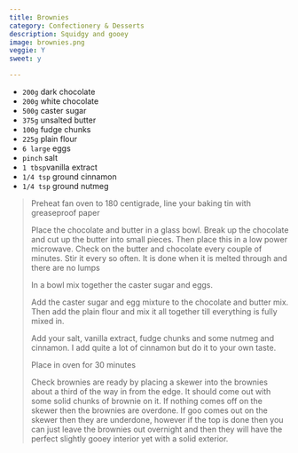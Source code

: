 ```yaml
---
title: Brownies 
category: Confectionery & Desserts
description: Squidgy and gooey
image: brownies.png
veggie: Y
sweet: y 

--- 
```

* `200g` dark chocolate
* `200g` white chocolate
* `500g` caster sugar
* `375g` unsalted butter
* `100g` fudge chunks
* `225g` plain flour
* `6 large`  eggs
* `pinch` salt
* `1 tbsp`vanilla extract
* `1/4 tsp` ground cinnamon
* `1/4 tsp` ground nutmeg
 
> Preheat fan oven to 180 centigrade, line your baking tin with greaseproof paper
>
> Place the chocolate and butter in a glass bowl. Break up the chocolate and cut up the butter into small pieces. Then place this in a low power microwave. Check on the butter and chocolate every couple of minutes. Stir it every so often. It is done when it is melted through and there are no lumps
>
> In a bowl mix together the caster sugar and eggs.
>
> Add the caster sugar and egg mixture to the chocolate and butter mix. Then add the plain flour and mix it all together till everything is fully mixed in.
>
> Add your salt, vanilla extract, fudge chunks and some nutmeg and cinnamon. I add quite a lot of cinnamon but do it to your own taste.
>
> Place in oven for 30 minutes
>
> Check brownies are ready by placing a skewer into the brownies about a third of the way in from the edge. It should come out with some solid chunks of brownie on it. If nothing comes off on the skewer then the brownies are overdone. If goo comes out on the skewer then they are underdone, however if the top is done then you can just leave the brownies out overnight and then they will have the perfect slightly gooey interior yet with a solid exterior.

